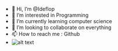 - 👋 Hi, I’m @Ideflop
- 👀 I’m interested in Programming
- 🌱 I’m currently learning computer science
- 💞️ I’m looking to collaborate on everything
- 📫 How to reach me : Github
- ![alt text](https://projecteuler.net/profile/vice_moi.png)
<!---
Ideflop/Ideflop is a ✨ special ✨ repository because its `README.md` (this file) appears on your GitHub profile.
You can click the Preview link to take a look at your changes.
--->
